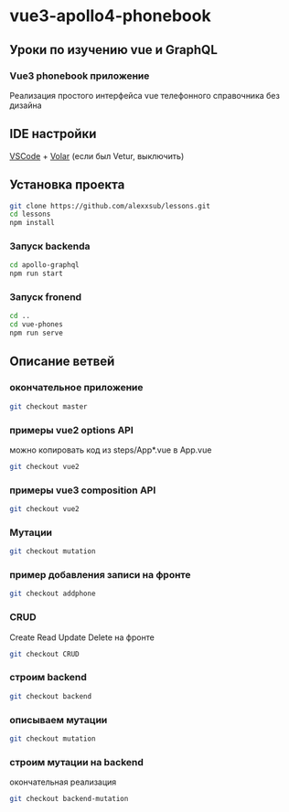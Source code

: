 # vue3-apollo4-phonebook
## Уроки по изучению vue и GraphQL

### Vue3 phonebook приложение
Реализация простого интерфейса vue телефонного справочника без дизайна

## IDE настройки

[VSCode](https://code.visualstudio.com/) + [Volar](https://marketplace.visualstudio.com/items?itemName=Vue.volar) (если был Vetur, выключить)


## Установка проекта

```sh
git clone https://github.com/alexxsub/lessons.git
cd lessons
npm install
```

### Запуск backenda

```sh
cd apollo-graphql
npm run start
```

### Запуск fronend 

```sh
cd ..
cd vue-phones
npm run serve
```

## Описание ветвей

### окончательное приложение
```sh
git checkout master
```

### примеры vue2 options API
можно копировать код из steps/App*.vue в App.vue
```sh
git checkout vue2
```
### примеры vue3 composition API

```sh
git checkout vue2
```

### Мутации

```sh
git checkout mutation
```

### пример добавления записи на фронте

```sh
git checkout addphone
```

### CRUD
Create Read Update Delete на фронте
```sh
git checkout CRUD
```

### строим backend

```sh
git checkout backend
```
### описываем мутации

```sh
git checkout mutation
```
### строим мутации на backend
окончательная реализация
```sh
git checkout backend-mutation
```

